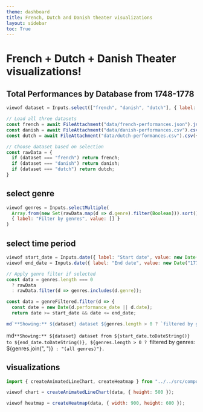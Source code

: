 ```yaml
---
theme: dashboard
title: French, Dutch and Danish theater visualizations
layout: sidebar
toc: True
---
```


# French + Dutch + Danish Theater visualizations!

## Total Performances by Database from 1748-1778


```js
viewof dataset = Inputs.select(["french", "danish", "dutch"], { label: "Choose dataset", value: "french" })
```

```js
// Load all three datasets
const french = await FileAttachment("data/french-performances.json").json();
const danish = await FileAttachment("data/danish-performances.csv").csv({ typed: true });
const dutch = await FileAttachment("data/dutch-performances.csv").csv({ typed: true });
```

```js
// Choose dataset based on selection
const rawData = {
  if (dataset === "french") return french;
  if (dataset === "danish") return danish;
  if (dataset === "dutch") return dutch;
}
```

## select genre

```js
viewof genres = Inputs.selectMultiple(
  Array.from(new Set(rawData.map(d => d.genre).filter(Boolean))).sort(),
  { label: "Filter by genres", value: [] }
)
```

## select time period
```js
viewof start_date = Inputs.date({ label: "Start date", value: new Date("1748-01-01") })
viewof end_date = Inputs.date({ label: "End date", value: new Date("1778-12-31") })
```


```js
// Apply genre filter if selected
const data = genres.length === 0
  ? rawData
  : rawData.filter(d => genres.includes(d.genre));

const data = genreFiltered.filter(d => {
  const date = new Date(d.performance_date || d.date);
  return date >= start_date && date <= end_date;
```



```js
md`**Showing:** ${dataset} dataset ${genres.length > 0 ? `filtered by genres: ${genres.join(", ")}` : "(all genres)"}.`
```

md`**Showing:** ${dataset} dataset from ${start_date.toDateString()} to ${end_date.toDateString()}, ${genres.length > 0 ? `filtered by genres: ${genres.join(", ")}` : "(all genres)"}.`


## visualizations

```js
import { createAnimatedLineChart, createHeatmap } from "../../src/components/barchart.js";

viewof chart = createAnimatedLineChart(data, { height: 500 });
```

```js
viewof heatmap = createHeatmap(data, { width: 900, height: 600 });
```
